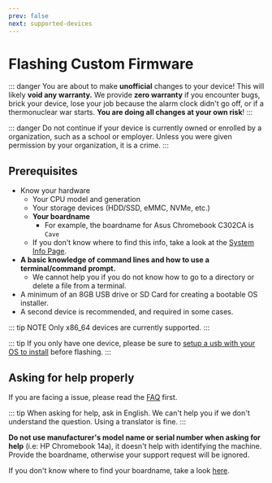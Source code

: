 ```yaml
---
prev: false
next: supported-devices
---
```

# Flashing Custom Firmware

::: danger
You are about to make **unofficial** changes to your device! This will likely **void any warranty.** We provide **zero warranty** if you encounter bugs, brick your device, lose your job because the alarm clock didn't go off, or if a thermonuclear war starts. **You are doing all changes at your own risk**!
:::

::: danger
Do not continue if your device is currently owned or enrolled by a organization, such as a school or employer. Unless you were given permission by your organization, it is a crime.
:::

## Prerequisites

* Know your hardware 
    * Your CPU model and generation
    * Your storage devices (HDD/SSD, eMMC, NVMe, etc.)
    * **Your boardname**
        * For example, the boardname for Asus Chromebook C302CA is `Cave`
    * If you don't know where to find this info, take a look at the [System Info Page](system-info.md).
* **A basic knowledge of command lines and how to use a terminal/command prompt.**
    * We cannot help you if you do not know how to go to a directory or delete a file from a terminal.
* A minimum of an 8GB USB drive or SD Card for creating a bootable OS installer.
* A second device is recommended, and required in some cases.

::: tip NOTE
Only x86_64 devices are currently supported.
:::

::: tip
If you only have one device, please be sure to [setup a usb with your OS to install](ventoy.md) before flashing.
:::

## Asking for help properly

If you are facing a issue, please read the [FAQ](../faq.md) first.

::: tip
When asking for help, ask in English. We can't help you if we don't understand the question. Using a translator is fine.
:::

**Do not use manufacturer's model name or serial number when asking for help** (i.e: HP Chromebook 14a), it doesn't help with identifying the machine. Provide the boardname, otherwise your support request will be ignored. 

If you don't know where to find your boardname, take a look [here](system-info.md).

